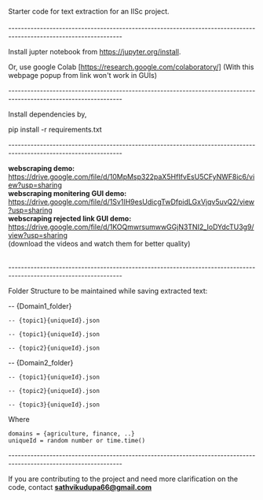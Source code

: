 Starter code for text extraction for an IISc project. <br><br>
*------------------------------------------------------------------------------------------------------------------*

Install jupter notebook from https://jupyter.org/install.

Or, use google Colab [https://research.google.com/colaboratory/] 
(With this webpage popup from link won't work in GUIs)

*------------------------------------------------------------------------------------------------------------------*

Install dependencies by,

pip install -r requirements.txt

*------------------------------------------------------------------------------------------------------------------*

<b>webscraping demo:</b> <br> https://drive.google.com/file/d/10MpMsp322paX5HfIfvEsU5CFyNWF8ic6/view?usp=sharing <br>
<b>webscraping monitering GUI demo:</b><br>  https://drive.google.com/file/d/1Sv1IH9esUdicgTwDfpidLGxVjqv5uvQ2/view?usp=sharing <br>
<b>webscraping rejected link GUI demo:</b><br> https://drive.google.com/file/d/1KOQmwrsumwwGGjN3TNI2_IoDYdcTU3g9/view?usp=sharing <br>
(download the videos and watch them for better quality)<br><br>

*------------------------------------------------------------------------------------------------------------------*

Folder Structure to be maintained while saving extracted text:

-- {Domain1_folder}

    -- {topic1}{uniqueId}.json
  
    -- {topic1}{uniqueId}.json
  
    -- {topic2}{uniqueId}.json

-- {Domain2_folder}

    -- {topic1}{uniqueId}.json
  
    -- {topic2}{uniqueId}.json
  
    -- {topic3}{uniqueId}.json

  Where 
  
    domains = {agriculture, finance, ..}
    uniqueId = random number or time.time()



*------------------------------------------------------------------------------------------------------------------*

If you are contributing to the project and need more clarification on the code, contact <b>sathvikudupa66@gmail.com</b>
